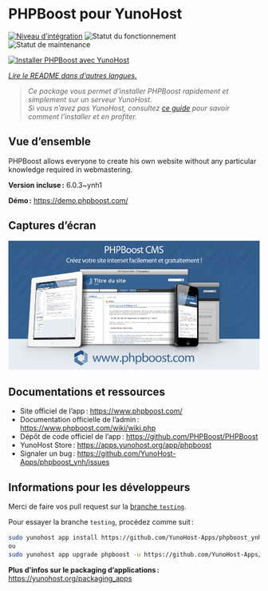 <!--
Nota bene : ce README est automatiquement généré par <https://github.com/YunoHost/apps/tree/master/tools/readme_generator>
Il NE doit PAS être modifié à la main.
-->

# PHPBoost pour YunoHost

[![Niveau d’intégration](https://apps.yunohost.org/badge/integration/phpboost)](https://ci-apps.yunohost.org/ci/apps/phpboost/)
![Statut du fonctionnement](https://apps.yunohost.org/badge/state/phpboost)
![Statut de maintenance](https://apps.yunohost.org/badge/maintained/phpboost)

[![Installer PHPBoost avec YunoHost](https://install-app.yunohost.org/install-with-yunohost.svg)](https://install-app.yunohost.org/?app=phpboost)

*[Lire le README dans d'autres langues.](./ALL_README.md)*

> *Ce package vous permet d’installer PHPBoost rapidement et simplement sur un serveur YunoHost.*  
> *Si vous n’avez pas YunoHost, consultez [ce guide](https://yunohost.org/install) pour savoir comment l’installer et en profiter.*

## Vue d’ensemble

PHPBoost allows everyone to create his own website without any particular knowledge required in webmastering.

**Version incluse :** 6.0.3~ynh1

**Démo :** <https://demo.phpboost.com/>

## Captures d’écran

![Capture d’écran de PHPBoost](./doc/screenshots/screenshot.png)

## Documentations et ressources

- Site officiel de l’app : <https://www.phpboost.com/>
- Documentation officielle de l’admin : <https://www.phpboost.com/wiki/wiki.php>
- Dépôt de code officiel de l’app : <https://github.com/PHPBoost/PHPBoost>
- YunoHost Store : <https://apps.yunohost.org/app/phpboost>
- Signaler un bug : <https://github.com/YunoHost-Apps/phpboost_ynh/issues>

## Informations pour les développeurs

Merci de faire vos pull request sur la [branche `testing`](https://github.com/YunoHost-Apps/phpboost_ynh/tree/testing).

Pour essayer la branche `testing`, procédez comme suit :

```bash
sudo yunohost app install https://github.com/YunoHost-Apps/phpboost_ynh/tree/testing --debug
ou
sudo yunohost app upgrade phpboost -u https://github.com/YunoHost-Apps/phpboost_ynh/tree/testing --debug
```

**Plus d’infos sur le packaging d’applications :** <https://yunohost.org/packaging_apps>
